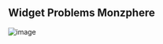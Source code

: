 ## Widget Problems Monzphere

![image](https://github.com/user-attachments/assets/4dccdb4c-8c43-49c8-9dd8-a2264283e035)
